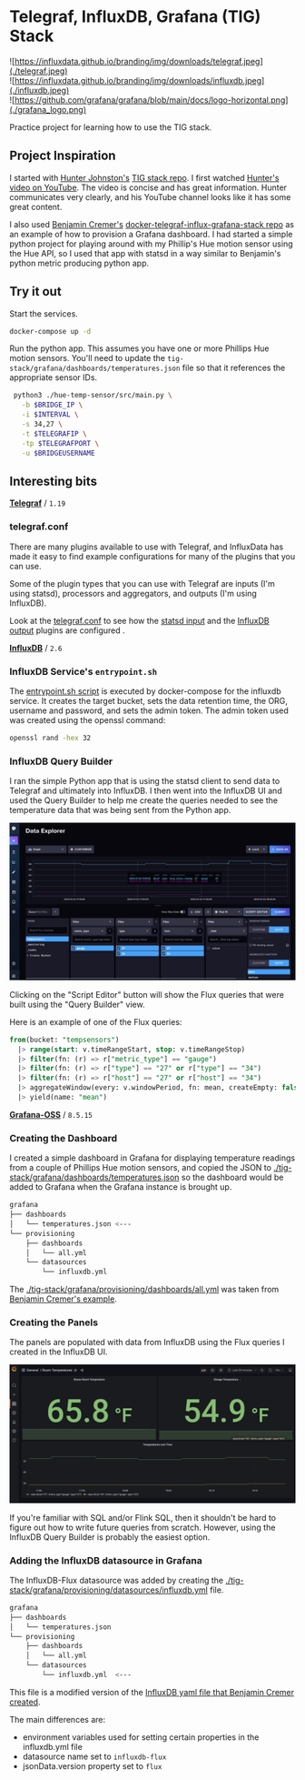 # Telegraf, InfluxDB, Grafana (TIG) Stack 


![https://influxdata.github.io/branding/img/downloads/telegraf.jpeg](./telegraf.jpeg) <br/>
![https://influxdata.github.io/branding/img/downloads/influxdb.jpeg](./influxdb.jpeg)  <br/>
![https://github.com/grafana/grafana/blob/main/docs/logo-horizontal.png](./grafana_logo.png)

Practice project for learning how to use the TIG stack. 

## Project Inspiration

I started with [Hunter Johnston's](https://github.com/huntabyte) [TIG stack repo](https://github.com/huntabyte/tig-stack.git). I first watched [Hunter's video on YouTube](https://youtu.be/QGG_76OmRnA). The video is concise and has great information. Hunter communicates very clearly, and his YouTube channel looks like it has some great content.

I also used [Benjamin Cremer's](https://github.com/bcremer) [docker-telegraf-influx-grafana-stack repo](https://github.com/bcremer/docker-telegraf-influx-grafana-stack) as an example of how to provision a Grafana dashboard. I had started a simple python project for playing around with my Phillip's Hue motion sensor using the Hue API, so I used that app with statsd in a way similar to Benjamin's python metric producing python app.

## Try it out

Start the services.

```bash
docker-compose up -d
```

Run the python app. This assumes you have one or more Phillips Hue motion sensors. You'll need to update the `tig-stack/grafana/dashboards/temperatures.json` file so that it references the appropriate sensor IDs.

```bash
 python3 ./hue-temp-sensor/src/main.py \
   -b $BRIDGE_IP \
   -i $INTERVAL \
   -s 34,27 \
   -t $TELEGRAFIP \
   -tp $TELEGRAFPORT \
   -u $BRIDGEUSERNAME
```


## Interesting bits

[**Telegraf**](https://hub.docker.com/_/telegraf) / `1.19`

### telegraf.conf

There are many plugins available to use with Telegraf, and InfluxData has made it easy to find example configurations for many of the plugins that you can use. 

Some of the plugin types that you can use with Telegraf are inputs (I'm using statsd), processors and aggregators, and outputs (I'm using InfluxDB).

Look at the [telegraf.conf](./tig-stack/telegraf/telegraf.conf) to see how the [statsd input](./tig-stack/telegraf/telegraf.conf#L174) and the [InfluxDB output](./tig-stack/telegraf/telegraf.conf#L117) plugins are configured .

[**InfluxDB**](https://hub.docker.com/_/influxdb) / `2.6`

### InfluxDB Service's `entrypoint.sh`

The [entrypoint.sh script](./tig-stack/entrypoint.sh) is executed by docker-compose for the influxdb service. It creates the target bucket, sets the data retention time, the ORG, username and password, and sets the admin token. The admin token used was created using the openssl command:

```bash
openssl rand -hex 32
```

### InfluxDB Query Builder 

I ran the simple Python app that is using the statsd client to send data to Telegraf and ultimately into InfluxDB. I then went into the InfluxDB UI and used the Query Builder to help me create the queries needed to see the temperature data that was being sent from the Python app. 

![InfluxDB Query Builder](./influxdb-query-builder.png)

Clicking on the "Script Editor" button will show the Flux queries that were built using the "Query Builder" view.

Here is an example of one of the Flux queries:

```sql
from(bucket: "tempsensors")
  |> range(start: v.timeRangeStart, stop: v.timeRangeStop)
  |> filter(fn: (r) => r["metric_type"] == "gauge")
  |> filter(fn: (r) => r["type"] == "27" or r["type"] == "34")
  |> filter(fn: (r) => r["host"] == "27" or r["host"] == "34")
  |> aggregateWindow(every: v.windowPeriod, fn: mean, createEmpty: false)
  |> yield(name: "mean")
```


[**Grafana-OSS**](https://hub.docker.com/r/grafana/grafana-oss) / `8.5.15`

### Creating the Dashboard

I created a simple dashboard in Grafana for displaying temperature readings from a couple of Phillips Hue motion sensors, and copied the JSON to [./tig-stack/grafana/dashboards/temperatures.json](./tig-stack/grafana/dashboards/temperatures.json) so the dashboard would be added to Grafana when the Grafana instance is brought up. 

```bash
grafana
├── dashboards
│   └── temperatures.json <---
└── provisioning
    ├── dashboards
    │   └── all.yml
    └── datasources
        └── influxdb.yml  
```

The [./tig-stack/grafana/provisioning/dashboards/all.yml](./tig-stack/grafana/provisioning/dashboards/all.yml) was taken from [Benjamin Cremer's example](https://github.com/bcremer/docker-telegraf-influx-grafana-stack/blob/latest/grafana/provisioning/dashboards/all.yml).

### Creating the Panels

The panels are populated with data from InfluxDB using the Flux queries I created in the InfluxDB UI. 

![Grafana Dashboard](./grafana-dashboard.png)

If you're familiar with SQL and/or Flink SQL, then it shouldn't be hard to figure out how to write future queries from scratch. However, using the InfluxDB Query Builder is probably the easiest option.

### Adding the InfluxDB datasource in Grafana

The InfluxDB-Flux datasource was added by creating the [./tig-stack/grafana/provisioning/datasources/influxdb.yml](./tig-stack/grafana/provisioning/datasources/influxdb.yml) file. 

```bash
grafana
├── dashboards
│   └── temperatures.json
└── provisioning
    ├── dashboards
    │   └── all.yml
    └── datasources
        └── influxdb.yml  <---
```

This file is a modified version of the [InfluxDB yaml file that Benjamin Cremer created](https://github.com/bcremer/docker-telegraf-influx-grafana-stack/blob/latest/grafana/provisioning/datasources/influxdb.yml). 

The main differences are:
- environment variables used for setting certain properties in the influxdb.yml file
- datasource name set to `influxdb-flux`
- jsonData.version property set to `flux`



